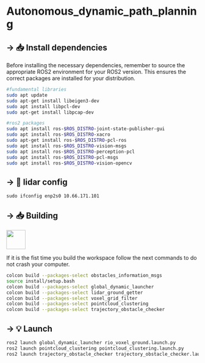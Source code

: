# Autonomous_dynamic_path_planning
 

## → 📥 Install dependencies
Before installing the necessary dependencies, remember to source the appropriate ROS2 environment for your ROS2 version. This ensures the correct packages are installed for your distribution.

```bash
#fundamental libraries
sudo apt update
sudo apt-get install libeigen3-dev
sudo apt install libpcl-dev
sudo apt-get install libpcap-dev

#ros2 packages
sudo apt install ros-$ROS_DISTRO-joint-state-publisher-gui
sudo apt install ros-$ROS_DISTRO-xacro
sudo apt-get install ros-$ROS_DISTRO-pcl-ros
sudo apt install ros-$ROS_DISTRO-vision-msgs
sudo apt install ros-$ROS_DISTRO-perception-pcl
sudo apt install ros-$ROS_DISTRO-pcl-msgs
sudo apt install ros-$ROS_DISTRO-vision-opencv

```

## → 🏅 lidar config 
`sudo ifconfig enp2s0 10.66.171.101`

## → 📥 Building

<img height="50" src="https://user-images.githubusercontent.com/25181517/192158606-7c2ef6bd-6e04-47cf-b5bc-da2797cb5bda.png">

If it is the fist time you build the workspace follow the next commands to do not crash your computer. 
 ```bash
colcon build --packages-select obstacles_information_msgs
source install/setup.bash
colcon build --packages-select global_dynamic_launcher
colcon build --packages-select lidar_ground_getter
colcon build --packages-select voxel_grid_filter
colcon build --packages-select pointcloud_clustering
colcon build --packages-select trajectory_obstacle_checker

```

## → 💡 Launch 
```bash
ros2 launch global_dynamic_launcher rio_voxel_ground.launch.py
ros2 launch pointcloud_clustering pointcloud_clustering.launch.py
ros2 launch trajectory_obstacle_checker trajectory_obstacle_checker.launch.py
```